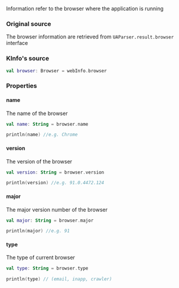 Information refer to the browser where the application is running

### Original source

The browser information are retrieved from `UAParser.result.browser` interface

### KInfo's source

```kotlin
val browser: Browser = webInfo.browser
```

### Properties

#### name

The name of the browser  

```kotlin
val name: String = browser.name

println(name) //e.g. Chrome
```

#### version

The version of the browser

```kotlin
val version: String = browser.version

println(version) //e.g. 91.0.4472.124
```

#### major

The major version number of the browser

```kotlin
val major: String = browser.major

println(major) //e.g. 91
```

#### type

The type of current browser

```kotlin
val type: String = browser.type

println(type) // (email, inapp, crawler)
```